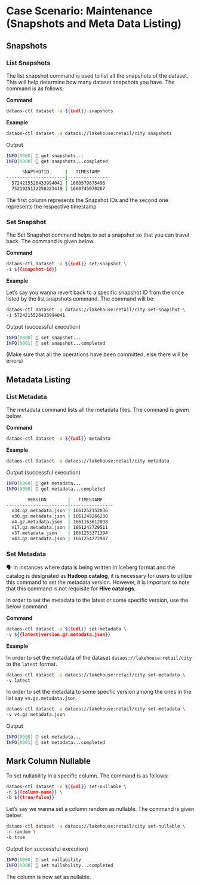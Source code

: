 # Case Scenario: Maintenance (Snapshots and Meta Data Listing)

## Snapshots

### **List Snapshots**

The list snapshot command is used to list all the snapshots of the dataset. This will help determine how many dataset snapshots you have. The command is as follows:

**Command**

```bash
dataos-ctl dataset -a ${{udl}} snapshots 
```

**Example**

```bash
dataos-ctl dataset -a dataos://lakehouse:retail/city snapshots 
```

Output

```bash
INFO[0000] 📂 get snapshots...                           
INFO[0000] 📂 get snapshots...completed                  

      SNAPSHOTID      |   TIMESTAMP    
----------------------|----------------
  5724215526433994041 | 1660579675496  
  7521925172258223419 | 1660745070207
```

The first column represents the Snapshot IDs and the second one represents the respective timestamp

### **Set Snapshot**

The Set Snapshot command helps to set a snapshot so that you can travel back. The command is given below.

**Command**

```bash
dataos-ctl dataset -a ${{udl}} set-snapshot \
-i ${{snapshot-id}}
```

**Example**

Let’s say you wanna revert back to a specific snapshot ID from the once listed by the list snapshots command. The command will be:

```bash
dataos-ctl dataset -a dataos://lakehouse:retail/city set-snapshot \
-i 5724215526433994041
```

Output (successful execution)

```bash
INFO[0000] 📂 set snapshot...                            
INFO[0001] 📂 set snapshot...completed
```

(Make sure that all the operations have been committed, else there will be errors)

## Metadata Listing

### **List Metadata**

The metadata command lists all the metadata files. The command is given below.

**Command**

```bash
dataos-ctl dataset -a ${{udl}} metadata
```

**Example**

```bash
dataos-ctl dataset -a dataos://lakehouse:retail/city metadata
```

Output (successful execution)

```bash
INFO[0000] 📂 get metadata...                            
INFO[0000] 📂 get metadata...completed                   

        VERSION        |   TIMESTAMP    
-----------------------|----------------
  v34.gz.metadata.json | 1661252152036
  v30.gz.metadata.json | 1661249266230  
  v4.gz.metadata.json  | 1661163612098  
  v17.gz.metadata.json | 1661242729511  
  v37.metadata.json    | 1661253371394  
  v43.gz.metadata.json | 1661254272987
```

### **Set Metadata**

<aside class=callout>
🗣 In instances where data is being written in Iceberg format and the catalog is designated as <b>Hadoop catalog</b>, it is necessary for users to utilize this command to set the metadata version. However, it is important to note that this command is not requisite for <b>Hive catalogs</b>.

</aside>

In order to set the metadata to the latest or some specific version, use the below command.

**Command**

```bash
dataos-ctl dataset -a ${{udl}} set-metadata \
-v ${{latest|version.gz.metadata.json}}
```
**Example**

In order to set the metadata of the dataset `dataos://lakehouse:retail/city` to the `latest` format.

```bash
dataos-ctl dataset -a dataos://lakehouse:retail/city set-metadata \
-v latest
```

In order to set the metadata to some specfic version among the ones in the list say `v4.gz.metadata.json`.

```bash
dataos-ctl dataset -a dataos://lakehouse:retail/city set-metadata \
-v v4.gz.metadata.json
```

Output

```bash
INFO[0000] 📂 set metadata...                            
INFO[0001] 📂 set metadata...completed
```

## Mark Column Nullable

To set nullability in a specific column. The command is as follows:

```bash
dataos-ctl dataset -a ${{udl}} set-nullable \
-n ${{column-name}} \
-b ${{true/false}}
```

Let’s say we wanna set a column random as nullable. The command is given below:

```bash
dataos-ctl dataset -a dataos://lakehouse:retail/city set-nullable \
-n random \
-b true
```

Output (on successful execution)

```bash
INFO[0000] 📂 set nullability                            
INFO[0000] 📂 set nullability...completed
```

The column is now set as nullable.